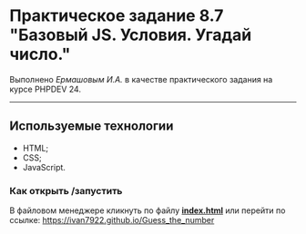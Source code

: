 # Практическое задание 8.7 "Базовый JS. Условия. Угадай число."

Выполнено _Ермашовым И.А._ в качестве практического задания на курсе PHPDEV 24.

---

## Используемые технологии

* HTML;
* CSS;
* JavaScript.

### Как открыть /запустить

В файловом менеджере кликнуть по файлу [**index.html**](/index.html) или перейти по ссылке: https://ivan7922.github.io/Guess_the_number
